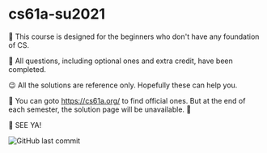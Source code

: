 # cs61a-su2021
:tada: This course is designed for the beginners who don't have any foundation of CS.  

:eyes: All questions, including optional ones and extra credit, have been completed.  

:wink: All the solutions are reference only. Hopefully these can help you.  

:dizzy: You can goto https://cs61a.org/ to find official ones. But at the end of each semester, the solution page will be unavailable. :closed_lock_with_key:  

:wave: SEE YA!

![GitHub last commit](https://img.shields.io/github/last-commit/xxxhol1c/cs61a-su2021?color=ff69b4)
